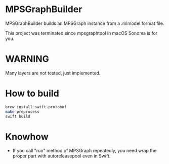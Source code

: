 # MPSGraphBuilder
MPSGraphBuilder builds an MPSGraph instance from a .mlmodel format file.

This project was terminated since mpsgraphtool in macOS Sonoma is for you.

# WARNING
Many layers are not tested, just implemented.

# How to build
```sh
brew install swift-protobuf
make preprocess
swift build
```

# Knowhow
- If you call "run" method of MPSGraph repeatedly, you need wrap the proper part with autoreleasepool even in Swift.